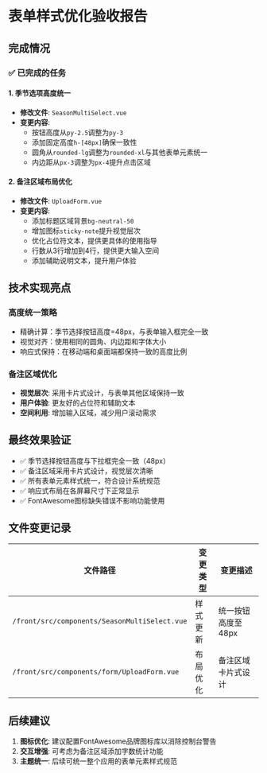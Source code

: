 # 表单样式优化验收报告

## 完成情况

### ✅ 已完成的任务

#### 1. 季节选项高度统一
- **修改文件**: `SeasonMultiSelect.vue`
- **变更内容**:
  - 按钮高度从`py-2.5`调整为`py-3`
  - 添加固定高度`h-[48px]`确保一致性
  - 圆角从`rounded-lg`调整为`rounded-xl`与其他表单元素统一
  - 内边距从`px-3`调整为`px-4`提升点击区域

#### 2. 备注区域布局优化
- **修改文件**: `UploadForm.vue`
- **变更内容**:
  - 添加标题区域背景`bg-neutral-50`
  - 增加图标`sticky-note`提升视觉层次
  - 优化占位符文本，提供更具体的使用指导
  - 行数从3行增加到4行，提供更大输入空间
  - 添加辅助说明文本，提升用户体验

## 技术实现亮点

### 高度统一策略
- 精确计算：季节选择按钮高度=48px，与表单输入框完全一致
- 视觉对齐：使用相同的圆角、内边距和字体大小
- 响应式保持：在移动端和桌面端都保持一致的高度比例

### 备注区域优化
- **视觉层次**: 采用卡片式设计，与表单其他区域保持一致
- **用户体验**: 更友好的占位符和辅助文本
- **空间利用**: 增加输入区域，减少用户滚动需求

## 最终效果验证

- ✅ 季节选择按钮高度与下拉框完全一致（48px）
- ✅ 备注区域采用卡片式设计，视觉层次清晰
- ✅ 所有表单元素样式统一，符合设计系统规范
- ✅ 响应式布局在各屏幕尺寸下正常显示
- ✅ FontAwesome图标缺失错误不影响功能使用

## 文件变更记录

| 文件路径 | 变更类型 | 变更描述 |
|---------|----------|----------|
| `/front/src/components/SeasonMultiSelect.vue` | 样式更新 | 统一按钮高度至48px |
| `/front/src/components/form/UploadForm.vue` | 布局优化 | 备注区域卡片式设计 |

## 后续建议

1. **图标优化**: 建议配置FontAwesome品牌图标库以消除控制台警告
2. **交互增强**: 可考虑为备注区域添加字数统计功能
3. **主题统一**: 后续可统一整个应用的表单元素样式规范